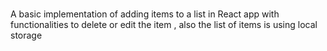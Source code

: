 ### 
A basic implementation of adding items to a list in React app with functionalities to delete or edit the item , also the list of items is using local storage

